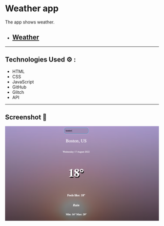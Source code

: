 # Weather app

The app shows weather.

- ## [Weather](https://weathers-app.glitch.me)

---

## Technologies Used ⚙️ :

- HTML
- CSS
- JavaScript
- GitHub
- Glitch
- API

---

## Screenshot 📸

![Example 1](./style/screen.png)
